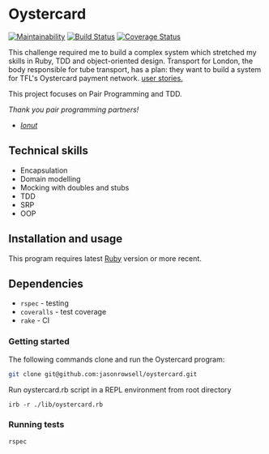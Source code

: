 # Oystercard

[![Maintainability](https://api.codeclimate.com/v1/badges/bfc95e944d4598212797/maintainability)](https://codeclimate.com/github/jasonrowsell/boris-bikes/maintainability) [![Build Status](https://travis-ci.com/jasonrowsell/boris-bikes.svg?branch=main)](https://travis-ci.com/jasonrowsell/boris-bikes) [![Coverage Status](https://coveralls.io/repos/github/jasonrowsell/boris-bikes/badge.svg?branch=main)](https://coveralls.io/github/jasonrowsell/boris-bikes?branch=main)

This challenge required me to build a complex system which stretched my skills in Ruby, TDD and object-oriented design. Transport for London, the body responsible for tube transport, has a plan: they want to build a system for TFL's Oystercard payment network. [user stories.](user_stories.md)

This project focuses on Pair Programming and TDD.

*Thank you pair programming partners!*
- [*Ionut*](https://github.com/Mintar89)


## Technical skills

- Encapsulation
- Domain modelling
- Mocking with doubles and stubs
- TDD
- SRP
- OOP

## Installation and usage

This program requires latest [Ruby](https://www.ruby-lang.org/en/downloads/) version or more recent.

## Dependencies

- `rspec` - testing
- `coveralls` - test coverage
- `rake` - CI

### Getting started

The following commands clone and run the Oystercard program:

```sh
git clone git@github.com:jasonrowsell/oystercard.git
```

Run oystercard.rb script in a REPL environment from root directory

```shell
irb -r ./lib/oystercard.rb
```

### Running tests

```sh
rspec
```
